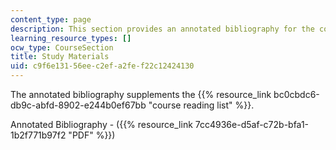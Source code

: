 ```yaml
---
content_type: page
description: This section provides an annotated bibliography for the course.
learning_resource_types: []
ocw_type: CourseSection
title: Study Materials
uid: c9f6e131-56ee-c2ef-a2fe-f22c12424130
---
```


The annotated bibliography supplements the {{% resource_link bc0cbdc6-db9c-abfd-8902-e244b0ef67bb "course reading list" %}}.

Annotated Bibliography - ({{% resource_link 7cc4936e-d5af-c72b-bfa1-1b2f771b97f2 "PDF" %}})